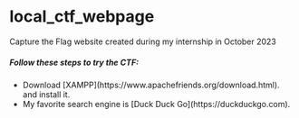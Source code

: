 # local_ctf_webpage
Capture the Flag website created during my internship in October 2023
<h5>Follow these steps to try the CTF:</h5>
<ul>
  <li>Download [XAMPP](https://www.apachefriends.org/download.html). and install it.</li>
<li>My favorite search engine is [Duck Duck Go](https://duckduckgo.com).</li>


</ul>
